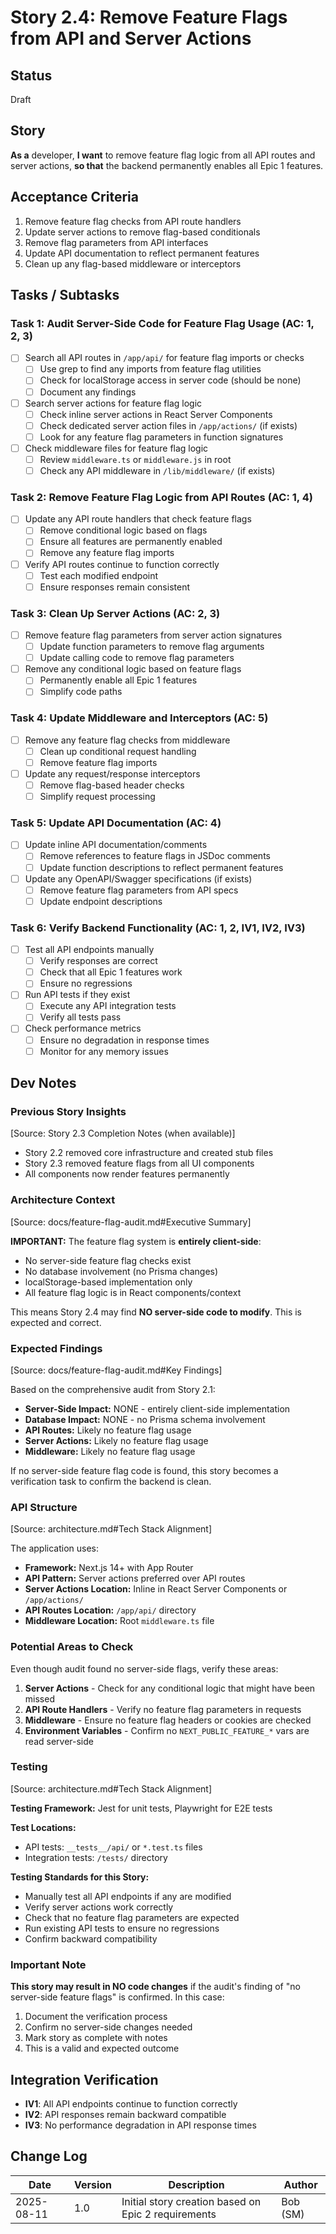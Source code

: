 # Story 2.4: Remove Feature Flags from API and Server Actions

## Status
Draft

## Story
**As a** developer,
**I want** to remove feature flag logic from all API routes and server actions,
**so that** the backend permanently enables all Epic 1 features.

## Acceptance Criteria
1. Remove feature flag checks from API route handlers
2. Update server actions to remove flag-based conditionals
3. Remove flag parameters from API interfaces
4. Update API documentation to reflect permanent features
5. Clean up any flag-based middleware or interceptors

## Tasks / Subtasks

### Task 1: Audit Server-Side Code for Feature Flag Usage (AC: 1, 2, 3)
- [ ] Search all API routes in `/app/api/` for feature flag imports or checks
  - [ ] Use grep to find any imports from feature flag utilities
  - [ ] Check for localStorage access in server code (should be none)
  - [ ] Document any findings
- [ ] Search server actions for feature flag logic
  - [ ] Check inline server actions in React Server Components
  - [ ] Check dedicated server action files in `/app/actions/` (if exists)
  - [ ] Look for any feature flag parameters in function signatures
- [ ] Check middleware files for feature flag logic
  - [ ] Review `middleware.ts` or `middleware.js` in root
  - [ ] Check any API middleware in `/lib/middleware/` (if exists)

### Task 2: Remove Feature Flag Logic from API Routes (AC: 1, 4)
- [ ] Update any API route handlers that check feature flags
  - [ ] Remove conditional logic based on flags
  - [ ] Ensure all features are permanently enabled
  - [ ] Remove any feature flag imports
- [ ] Verify API routes continue to function correctly
  - [ ] Test each modified endpoint
  - [ ] Ensure responses remain consistent

### Task 3: Clean Up Server Actions (AC: 2, 3)
- [ ] Remove feature flag parameters from server action signatures
  - [ ] Update function parameters to remove flag arguments
  - [ ] Update calling code to remove flag parameters
- [ ] Remove any conditional logic based on feature flags
  - [ ] Permanently enable all Epic 1 features
  - [ ] Simplify code paths

### Task 4: Update Middleware and Interceptors (AC: 5)
- [ ] Remove any feature flag checks from middleware
  - [ ] Clean up conditional request handling
  - [ ] Remove feature flag imports
- [ ] Update any request/response interceptors
  - [ ] Remove flag-based header checks
  - [ ] Simplify request processing

### Task 5: Update API Documentation (AC: 4)
- [ ] Update inline API documentation/comments
  - [ ] Remove references to feature flags in JSDoc comments
  - [ ] Update function descriptions to reflect permanent features
- [ ] Update any OpenAPI/Swagger specifications (if exists)
  - [ ] Remove feature flag parameters from API specs
  - [ ] Update endpoint descriptions

### Task 6: Verify Backend Functionality (AC: 1, 2, IV1, IV2, IV3)
- [ ] Test all API endpoints manually
  - [ ] Verify responses are correct
  - [ ] Check that all Epic 1 features work
  - [ ] Ensure no regressions
- [ ] Run API tests if they exist
  - [ ] Execute any API integration tests
  - [ ] Verify all tests pass
- [ ] Check performance metrics
  - [ ] Ensure no degradation in response times
  - [ ] Monitor for any memory issues

## Dev Notes

### Previous Story Insights
[Source: Story 2.3 Completion Notes (when available)]
- Story 2.2 removed core infrastructure and created stub files
- Story 2.3 removed feature flags from all UI components
- All components now render features permanently

### Architecture Context
[Source: docs/feature-flag-audit.md#Executive Summary]

**IMPORTANT:** The feature flag system is **entirely client-side**:
- No server-side feature flag checks exist
- No database involvement (no Prisma changes)
- localStorage-based implementation only
- All feature flag logic is in React components/context

This means Story 2.4 may find **NO server-side code to modify**. This is expected and correct.

### Expected Findings
[Source: docs/feature-flag-audit.md#Key Findings]

Based on the comprehensive audit from Story 2.1:
- **Server-Side Impact:** NONE - entirely client-side implementation
- **Database Impact:** NONE - no Prisma schema involvement
- **API Routes:** Likely no feature flag usage
- **Server Actions:** Likely no feature flag usage
- **Middleware:** Likely no feature flag usage

If no server-side feature flag code is found, this story becomes a verification task to confirm the backend is clean.

### API Structure
[Source: architecture.md#Tech Stack Alignment]

The application uses:
- **Framework:** Next.js 14+ with App Router
- **API Pattern:** Server actions preferred over API routes
- **Server Actions Location:** Inline in React Server Components or `/app/actions/`
- **API Routes Location:** `/app/api/` directory
- **Middleware Location:** Root `middleware.ts` file

### Potential Areas to Check
Even though audit found no server-side flags, verify these areas:
1. **Server Actions** - Check for any conditional logic that might have been missed
2. **API Route Handlers** - Verify no feature flag parameters in requests
3. **Middleware** - Ensure no feature flag headers or cookies are checked
4. **Environment Variables** - Confirm no `NEXT_PUBLIC_FEATURE_*` vars are read server-side

### Testing
[Source: architecture.md#Tech Stack Alignment]

**Testing Framework:** Jest for unit tests, Playwright for E2E tests

**Test Locations:**
- API tests: `__tests__/api/` or `*.test.ts` files
- Integration tests: `/tests/` directory

**Testing Standards for this Story:**
- Manually test all API endpoints if any are modified
- Verify server actions work correctly
- Check that no feature flag parameters are expected
- Run existing API tests to ensure no regressions
- Confirm backward compatibility

### Important Note
**This story may result in NO code changes** if the audit's finding of "no server-side feature flags" is confirmed. In this case:
1. Document the verification process
2. Confirm no server-side changes needed
3. Mark story as complete with notes
4. This is a valid and expected outcome

## Integration Verification
- **IV1**: All API endpoints continue to function correctly
- **IV2**: API responses remain backward compatible
- **IV3**: No performance degradation in API response times

## Change Log
| Date | Version | Description | Author |
|------|---------|-------------|--------|
| 2025-08-11 | 1.0 | Initial story creation based on Epic 2 requirements | Bob (SM) |